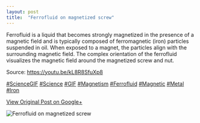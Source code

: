 ```yaml
---
layout: post
title:  "Ferrofluid on magnetized screw"
---
```


Ferrofluid is a liquid that becomes strongly magnetized in the presence of a
magnetic field and is typically composed of ferromagnetic (iron) particles
suspended in oil. When exposed to a magnet, the particles align with the
surrounding magnetic field. The complex orientation of the ferrofluid
visualizes the magnetic field around the magnetized screw and nut.  
  
Source: <https://youtu.be/kL8R8SfuXp8>  
  
[#ScienceGIF](https://plus.google.com/s/%23ScienceGIF/posts)
[#Science](https://plus.google.com/s/%23Science/posts)
[#GIF](https://plus.google.com/s/%23GIF/posts)
[#Magnetism](https://plus.google.com/s/%23Magnetism/posts)
[#Ferrofluid](https://plus.google.com/s/%23Ferrofluid/posts)
[#Magnetic](https://plus.google.com/s/%23Magnetic/posts)
[#Metal](https://plus.google.com/s/%23Metal/posts)
[#Iron](https://plus.google.com/s/%23Iron/posts)

[View Original Post on Google+](https://plus.google.com/+ColinSullender/posts/D3VAeFzt5rk)

![Ferrofluid on magnetized screw](/assets/img/2015-06-03-Ferrofluid-on-magnetized-screw.gif)
